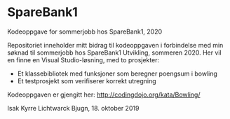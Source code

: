 # SpareBank1
Kodeoppgave for sommerjobb hos SpareBank1, 2020

Repositoriet inneholder mitt bidrag til kodeoppgaven i forbindelse med min søknad til sommerjobb hos SpareBank1 Utvikling, sommeren 2020. Her vil en finne en Visual Studio-løsning, med to prosjekter:
- Et klassebibliotek med funksjoner som beregner poengsum i bowling
- Et testprosjekt som verifiserer korrekt utregning

Kodeoppgaven er gjengitt her: http://codingdojo.org/kata/Bowling/

Isak Kyrre Lichtwarck Bjugn, 18. oktober 2019

